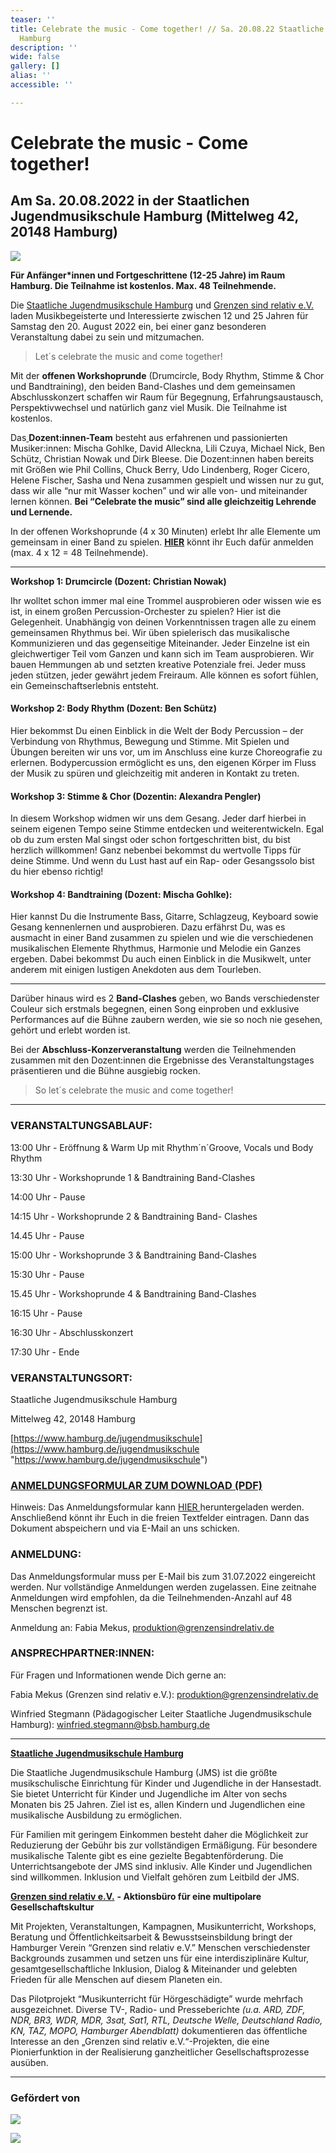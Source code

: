 ```yaml
---
teaser: ''
title: Celebrate the music - Come together! // Sa. 20.08.22 Staatliche Jugendmusikschule
  Hamburg
description: ''
wide: false
gallery: []
alias: ''
accessible: ''

---
```

# Celebrate the music - Come together!

## Am Sa. 20.08.2022 in der Staatlichen Jugendmusikschule Hamburg (Mittelweg 42, 20148 Hamburg)

![](/media/2022/06/celebrate-the-music-20-08_web_02_neu.png)

**Für Anfänger*innen und Fortgeschrittene (12-25 Jahre) im Raum Hamburg. Die Teilnahme ist kostenlos. Max. 48 Teilnehmende.**

Die [Staatliche Jugendmusikschule Hamburg](http://www.hamburg.de/jugendmusikschule) und [Grenzen sind relativ e.V.](http://www.grenzensindrelativ.de) laden Musikbegeisterte und Interessierte zwischen 12 und 25 Jahren für Samstag den 20. August 2022 ein, bei einer ganz besonderen Veranstaltung dabei zu sein und mitzumachen.

> Let´s celebrate the music and come together!

Mit der **offenen Workshoprunde** (Drumcircle, Body Rhythm, Stimme & Chor und Bandtraining), den beiden Band-Clashes und dem gemeinsamen Abschlusskonzert schaffen wir Raum für Begegnung, Erfahrungsaustausch, Perspektivwechsel und natürlich ganz viel Musik. Die Teilnahme ist kostenlos.

Das[ ](https://www.grenzensindrelativ.de/aktivitaeten/projekte-und-veranstaltungen/erlebnistage-inklusion-durch-musik/dozenten-team-workshops)**Dozent:innen-Team** besteht aus erfahrenen und passionierten Musiker:innen: Mischa Gohlke, David Alleckna, Lili Czuya, Michael Nick, Ben Schütz, Christian Nowak und Dirk Bleese. Die Dozent:innen haben bereits mit Größen wie Phil Collins, Chuck Berry, Udo Lindenberg, Roger Cicero, Helene Fischer, Sasha und Nena zusammen gespielt und wissen nur zu gut, dass wir alle “nur mit Wasser kochen” und wir alle von- und miteinander lernen können. **Bei “Celebrate the music” sind alle gleichzeitig Lehrende und Lernende.**

In der offenen Workshoprunde (4 x 30 Minuten) erlebt Ihr alle Elemente um gemeinsam in einer Band zu spielen. [**HIER**](https://drive.google.com/file/d/1dBKXsm_OK1_OhdASMoLzOLrpAoLH86dx/view?usp=sharing) könnt ihr Euch dafür anmelden (max. 4 x 12 = 48 Teilnehmende).

***

**Workshop 1: Drumcircle (Dozent: Christian Nowak)**

Ihr wolltet schon immer mal eine Trommel ausprobieren oder wissen wie es ist, in einem großen Percussion-Orchester zu spielen? Hier ist die Gelegenheit. Unabhängig von deinen Vorkenntnissen tragen alle zu einem gemeinsamen Rhythmus bei. Wir üben spielerisch das musikalische Kommunizieren und das gegenseitige Miteinander. Jeder Einzelne ist ein gleichwertiger Teil vom Ganzen und kann sich im Team ausprobieren. Wir bauen Hemmungen ab und setzten kreative Potenziale frei. Jeder muss jeden stützen, jeder gewährt jedem Freiraum. Alle können es sofort fühlen, ein Gemeinschaftserlebnis entsteht.

#### **Workshop 2: Body Rhythm (Dozent: Ben Schütz)**

Hier bekommst Du einen Einblick in die Welt der Body Percussion – der Verbindung von Rhythmus, Bewegung und Stimme. Mit Spielen und Übungen bereiten wir uns vor, um im Anschluss eine kurze Choreografie zu erlernen. Bodypercussion ermöglicht es uns, den eigenen Körper im Fluss der Musik zu spüren und gleichzeitig mit anderen in Kontakt zu treten.

#### **Workshop 3: Stimme & Chor (Dozentin: Alexandra Pengler)**

In diesem Workshop widmen wir uns dem Gesang. Jeder darf hierbei in seinem eigenen Tempo seine Stimme entdecken und weiterentwickeln. Egal ob du zum ersten Mal singst oder schon fortgeschritten bist, du bist herzlich willkommen! Ganz nebenbei bekommst du wertvolle Tipps für deine Stimme. Und wenn du Lust hast auf ein Rap- oder Gesangssolo bist du hier ebenso richtig!

#### **Workshop 4: Bandtraining (Dozent: Mischa Gohlke):**

Hier kannst Du die Instrumente Bass, Gitarre, Schlagzeug, Keyboard sowie Gesang kennenlernen und ausprobieren. Dazu erfährst Du, was es ausmacht in einer Band zusammen zu spielen und wie die verschiedenen musikalischen Elemente Rhythmus, Harmonie und Melodie ein Ganzes ergeben. Dabei bekommst Du auch einen Einblick in die Musikwelt, unter anderem mit einigen lustigen Anekdoten aus dem Tourleben.

***

Darüber hinaus wird es 2 **Band-Clashes** geben, wo Bands verschiedenster Couleur sich erstmals begegnen, einen Song einproben und exklusive Performances auf die Bühne zaubern werden, wie sie so noch nie gesehen, gehört und erlebt worden ist.

Bei der **Abschluss-Konzerveranstaltung** werden die Teilnehmenden zusammen mit den Dozent:innen die Ergebnisse des Veranstaltungstages präsentieren und die Bühne ausgiebig rocken.

> So let´s celebrate the music and come together!

***

### **VERANSTALTUNGSABLAUF:**

13:00 Uhr - Eröffnung & Warm Up mit Rhythm´n´Groove, Vocals und Body Rhythm

13:30 Uhr - Workshoprunde 1 & Bandtraining Band-Clashes

14:00 Uhr - Pause

14:15 Uhr - Workshoprunde 2 & Bandtraining Band- Clashes

14\.45 Uhr - Pause

15:00 Uhr - Workshoprunde 3 & Bandtraining Band-Clashes

15:30 Uhr - Pause

15\.45 Uhr - Workshoprunde 4 & Bandtraining Band-Clashes

16:15 Uhr - Pause

16:30 Uhr - Abschlusskonzert

17:30 Uhr - Ende

### **VERANSTALTUNGSORT:**

Staatliche Jugendmusikschule Hamburg

Mittelweg 42, 20148 Hamburg

[https://www.hamburg.de/jugendmusikschule](https://www.hamburg.de/jugendmusikschule "https://www.hamburg.de/jugendmusikschule")

### [**ANMELDUNGSFORMULAR ZUM DOWNLOAD (PDF)**](https://drive.google.com/file/d/1dBKXsm_OK1_OhdASMoLzOLrpAoLH86dx/view?usp=sharing)

Hinweis: Das Anmeldungsformular kann [HIER ](https://drive.google.com/file/d/1dBKXsm_OK1_OhdASMoLzOLrpAoLH86dx/view?usp=sharing)heruntergeladen werden. Anschließend könnt ihr Euch in die freien Textfelder eintragen. Dann das Dokument abspeichern und via E-Mail an uns schicken. 

### **ANMELDUNG:**

Das Anmeldungsformular muss per E-Mail bis zum 31.07.2022 eingereicht werden. Nur vollständige Anmeldungen werden zugelassen. Eine zeitnahe Anmeldungen wird empfohlen, da die Teilnehmenden-Anzahl auf 48 Menschen begrenzt ist.

Anmeldung an: Fabia Mekus, [produktion@grenzensindrelativ.de](mailto:produktion@grenzensindrelativ.de)

### **ANSPRECHPARTNER:INNEN:**

Für Fragen und Informationen wende Dich gerne an:

Fabia Mekus (Grenzen sind relativ e.V.): [produktion@grenzensindrelativ.de](mailto:produktion@grenzensindrelativ.de)

Winfried Stegmann (Pädagogischer Leiter Staatliche Jugendmusikschule Hamburg): [winfried.stegmann@bsb.hamburg.de](mailto:winfried.stegmann@bsb.hamburg.de)

***

[**Staatliche Jugendmusikschule Hamburg**](https://www.hamburg.de/jugendmusikschule)

Die Staatliche Jugendmusikschule Hamburg (JMS) ist die größte musikschulische Einrichtung für Kinder und Jugendliche in der Hansestadt. Sie bietet Unterricht für Kinder und Jugendliche im Alter von sechs Monaten bis 25 Jahren. Ziel ist es, allen Kindern und Jugendlichen eine musikalische Ausbildung zu ermöglichen.

Für Familien mit geringem Einkommen besteht daher die Möglichkeit zur Reduzierung der Gebühr bis zur vollständigen Ermäßigung. Für besondere musikalische Talente gibt es eine gezielte Begabtenförderung. Die Unterrichtsangebote der JMS sind inklusiv. Alle Kinder und Jugendlichen sind willkommen. Inklusion und Vielfalt gehören zum Leitbild der JMS.

[**Grenzen sind relativ e.V.**](https://www.grenzensindrelativ.de/) **- Aktionsbüro für eine multipolare Gesellschaftskultur**

Mit Projekten, Veranstaltungen, Kampagnen, Musikunterricht, Workshops, Beratung und Öffentlichkeitsarbeit & Bewusstseinsbildung bringt der Hamburger Verein “Grenzen sind relativ e.V.” Menschen verschiedenster Backgrounds zusammen und setzen uns für eine interdisziplinäre Kultur, gesamtgesellschaftliche Inklusion, Dialog & Miteinander und gelebten Frieden für alle Menschen auf diesem Planeten ein.

Das Pilotprojekt “Мusikunterricht für Hörgeschädigte” wurde mehrfach ausgezeichnet. Diverse TV-, Radio- und Presseberichte _(u.a. ARD, ZDF, NDR, BR3, WDR, MDR, 3sat, Sat1, RTL, Deutsche Welle, Deutschland Radio, KN, TAZ, MOPO, Hamburger Abendblatt)_ dokumentieren das öffentliche Interesse an den „Grenzen sind relativ e.V.“-Projekten, die eine Pionierfunktion in der Realisierung ganzheitlicher Gesellschaftsprozesse ausüben.

***

### **Gefördert von**

![](/media/2021/07/20170919100223-aktion_mensch_logo.svg)

![](/media/2022/03/stiftung_hw_logo_rgb_inumlauf.JPG)